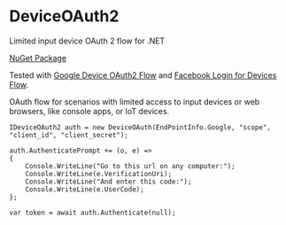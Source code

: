 # DeviceOAuth2
Limited input device OAuth 2 flow for .NET

[NuGet Package](https://www.nuget.org/packages/DeviceOAuth2/)

Tested with [Google Device OAuth2 Flow](https://developers.google.com/identity/protocols/OAuth2ForDevices) and [Facebook Login for Devices Flow](https://developers.facebook.com/docs/facebook-login/for-devices).

OAuth flow for scenarios with limited access to input devices or web browsers, like console apps, or IoT devices.

    IDeviceOAuth2 auth = new DeviceOAuth(EndPointInfo.Google, "scope", "client_id", "client_secret");

    auth.AuthenticatePrompt += (o, e) =>
    {
        Console.WriteLine("Go to this url on any computer:");
        Console.WriteLine(e.VerificationUri);
        Console.WriteLine("And enter this code:");
        Console.WriteLine(e.UserCode);
    };

    var token = await auth.Authenticate(null);

    
